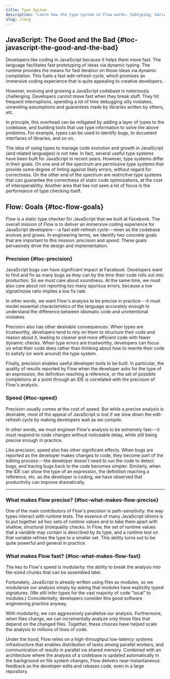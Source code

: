 ```yaml
---
title: Type System
description: "Learn how the type system in Flow works: Subtyping, Variance, Refinements, and more."
slug: /lang
---
```


## JavaScript: The Good and the Bad {#toc-javascript-the-good-and-the-bad}

Developers like coding in JavaScript because it helps them move fast. The
language facilitates fast prototyping of ideas via dynamic typing. The runtime
provides the means for fast iteration on those ideas via dynamic
compilation. This fuels a fast edit-refresh cycle, which promises an immersive
coding experience that is quite appealing to creative developers.

However, evolving and growing a JavaScript codebase is notoriously
challenging. Developers cannot move fast when they break stuff. They hit
frequent interruptions, spending a lot of time debugging silly mistakes,
unraveling assumptions and guarantees made by libraries written by others, etc.

In principle, this overhead can be mitigated by adding a layer of types to the
codebase, and building tools that use type information to solve the above
problems. For example, types can be used to identify bugs, to document
interfaces of libraries, and so on.

The idea of using types to manage code evolution and growth in JavaScript (and
related languages) is not new. In fact, several useful type systems have been
built for JavaScript in recent years. However, type systems differ in their
goals. On one end of the spectrum are permissive type systems that provide some
degree of linting against likely errors, without regard for correctness. On the
other end of the spectrum are restrictive type systems that can guarantee the
correctness of static code optimizations, at the cost of
interoperability. Another area that has not seen a lot of focus is the
performance of type checking itself.

## Flow: Goals {#toc-flow-goals}

Flow is a static type checker for JavaScript that we built at Facebook. The
overall mission of Flow is to deliver an immersive coding experience for
JavaScript developers---a fast edit-refresh cycle---even as the codebase
evolves and grows. In engineering terms, we identify two concrete goals that
are important to this mission: *precision* and *speed*. These goals pervasively
drive the design and implementation.

### Precision {#toc-precision}

JavaScript bugs can have significant impact at Facebook. Developers want to
find and fix as many bugs as they can by the time their code rolls out into
production. So we must care about soundness. At the same time, we must also
care about not reporting too many spurious errors, because a low signal/noise
ratio implies a low fix rate.

In other words, we want Flow's analysis to be precise in practice---it must
model essential characteristics of the language accurately enough to understand
the difference between idiomatic code and unintentional mistakes.

Precision also has other desirable consequences. When types are trustworthy,
developers tend to rely on them to structure their code and reason about it,
leading to cleaner and more efficient code with fewer dynamic checks. When type
errors are trustworthy, developers can focus on what their code does rather
than thinking about how to rewrite their code to satisfy (or work around) the
type system.

Finally, precision enables useful developer tools to be built. In particular,
the quality of results reported by Flow when the developer asks for the type of
an expression, the definition reaching a reference, or the set of possible
completions at a point through an IDE is correlated with the precision of
Flow's analysis.

### Speed {#toc-speed}

Precision usually comes at the cost of speed. But while a precise analysis is
desirable, most of the appeal of JavaScript is lost if we slow down the
edit-refresh cycle by making developers wait as we compile.

In other words, we must engineer Flow's analysis to be extremely fast---it must
respond to code changes without noticeable delay, while still being precise
enough in practice.

Like precision, speed also has other significant effects. When bugs are
reported as the developer makes changes to code, they become part of the
editing process---the developer doesn't need to run the code to detect bugs,
and tracing bugs back to the code becomes simpler. Similarly, when the IDE can
show the type of an expression, the definition reaching a reference, etc. as
the developer is coding, we have observed that productivity can improve
dramatically.

---

### What makes Flow precise? {#toc-what-makes-flow-precise}

One of the main contributors of Flow's precision is path-sensitivity: the way
types interact with runtime tests. The essence of many JavaScript idioms is to
put together ad hoc sets of runtime values and to take them apart with shallow,
structural (in)equality checks. In Flow, the set of runtime values that a
variable may contain is described by its type, and a runtime test on that
variable refines the type to a smaller set. This ability turns out to be quite
powerful and general in practice.

### What makes Flow fast? {#toc-what-makes-flow-fast}

The key to Flow's speed is modularity: the ability to break the analysis into
file-sized chunks that can be assembled later.

Fortunately, JavaScript is already written using files as modules, so we
modularize our analysis simply by asking that modules have explicitly typed
signatures. (We still infer types for the vast majority of code "local" to
modules.) Coincidentally, developers consider this good software engineering
practice anyway.

With modularity, we can aggressively parallelize our analysis. Furthermore,
when files change, we can incrementally analyze only those files that depend on
the changed files. Together, these choices have helped scale the analysis to
millions of lines of code.

Under the hood, Flow relies on a high-throughput low-latency systems
infrastructure that enables distribution of tasks among parallel workers, and
communication of results in parallel via shared memory. Combined with an
architecture where the analysis of a codebase is updated automatically in the
background on file system changes, Flow delivers near-instantaneous feedback as
the developer edits and rebases code, even in a large repository.
